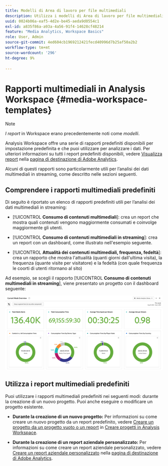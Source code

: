```yaml
---
title: Modelli di Area di lavoro per file multimediali
description: Utilizza i modelli di Area di lavoro per file multimediali per analizzare i dati di tracciamento. Scegli modelli standard per Acquisizione o Contenuti multimediali in streaming o crea modelli personalizzati.
uuid: 0024b06a-eaf5-4d2e-be45-aeda9d0554c1
exl-id: a835f86a-a93a-4a56-91f4-14628cf48214
feature: "Media Analytics, Workspace Basics"
role: User, Admin
source-git-commit: 4ed604cb1969212421fecd40996d7b25af50a2b2
workflow-type: tm+mt
source-wordcount: '296'
ht-degree: 9%

---
```


# Rapporti multimediali in Analysis Workspace {#media-workspace-templates}

>[!NOTE]
>
>*I report* in Workspace erano precedentemente noti come *modelli*.

Analysis Workspace offre una serie di rapporti predefiniti disponibili per impostazione predefinita e che puoi utilizzare per analizzare i dati. Per ulteriori informazioni su tutti i report predefiniti disponibili, vedere [Visualizza report](https://experienceleague.adobe.com/docs/analytics/analyze/landing.html?lang=en#menus) nella [pagina di destinazione di Adobe Analytics](https://experienceleague.adobe.com/docs/analytics/analyze/landing.html?lang=it).

Alcuni di questi rapporti sono particolarmente utili per l’analisi dei dati multimediali in streaming, come descritto nelle sezioni seguenti.

## Comprendere i rapporti multimediali predefiniti

Di seguito è riportato un elenco di rapporti predefiniti utili per l’analisi dei dati multimediali in streaming:

* [!UICONTROL **Consumo di contenuti multimediali**]: crea un report che mostra quali contenuti vengono maggiormente consumati e coinvolge maggiormente gli utenti.

* [!UICONTROL **Consumo di contenuti multimediali in streaming**]: crea un report con un dashboard, come illustrato nell&#39;esempio seguente.

* [!UICONTROL **Attualità dei contenuti multimediali, frequenza, fedeltà**]: crea un rapporto che mostra l&#39;attualità (quanti giorni dall&#39;ultima visita), la frequenza (quante visite per visitatore) e la fedeltà (con quale frequenza le coorti di utenti ritornano al sito)

Ad esempio, se scegli il rapporto [!UICONTROL **Consumo di contenuti multimediali in streaming**], viene presentato un progetto con il dashboard seguente:

![](/help/reporting/assets/aa-workspace.png)

## Utilizza i report multimediali predefiniti

Puoi utilizzare i rapporti multimediali predefiniti nei seguenti modi:
durante la creazione di un nuovo progetto. Puoi anche eseguire o modificare un progetto esistente.

* **Durante la creazione di un nuovo progetto:** Per informazioni su come creare un nuovo progetto da un report predefinito, vedere [Creare un progetto da un progetto vuoto o un report](https://experienceleague.adobe.com/docs/analytics/analyze/analysis-workspace/build-workspace-project/create-projects.html?lang=en#create-a-project-from-a-blank-project-or-a-report) in [Creare progetti in Analysis Workspace](https://experienceleague.adobe.com/docs/analytics/analyze/analysis-workspace/build-workspace-project/create-projects.html?lang=en#create-a-project-from-a-blank-project-or-a-report).

* **Durante la creazione di un report aziendale personalizzato:** Per informazioni su come creare un report aziendale personalizzato, vedere [Creare un report aziendale personalizzato](https://experienceleague.adobe.com/docs/analytics/analyze/landing.html?lang=en#company-report) nella [pagina di destinazione di Adobe Analytics](https://experienceleague.adobe.com/docs/analytics/analyze/landing.html?lang=it).
